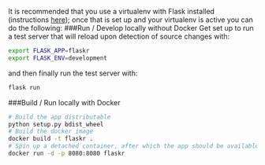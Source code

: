 It is recommended that you use a virtualenv with Flask installed (instructions
[here](http://flask.pocoo.org/docs/1.0/installation/)); once that is set up and your virtualenv is active you can do
the following:
###Run / Develop locally without Docker
Get set up to run a test server that will reload upon detection of source changes with:  
```bash
export FLASK_APP=flaskr
export FLASK_ENV=development
```
and then finally run the test server with:
```bash
flask run
```
###Build / Run locally with Docker
```bash
# Build the app distributable
python setup.py bdist_wheel
# Build the docker image
docker build -t flaskr .
# Spin up a detached container, after which the app should be available at localhost:8080
docker run -d -p 8080:8080 flaskr
```
